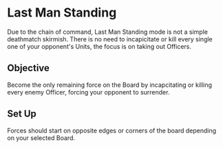 # **Last Man Standing**
Due to the chain of command, Last Man Standing mode is not a simple deathmatch skirmish. There is no need to incapicitate or kill every single one of your opponent's Units, the focus is on taking out Officers.

## **Objective**
Become the only remaining force on the Board by incapcitating or killing every enemy Officer, forcing your opponent to surrender.

## **Set Up**
Forces should start on opposite edges or corners of the board depending on your selected Board.